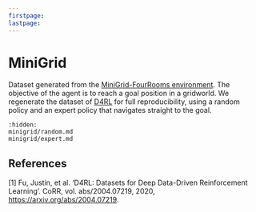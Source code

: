 ```yaml
---
firstpage:
lastpage:
---
```


# MiniGrid

Dataset generated from the [MiniGrid-FourRooms environment](https://minigrid.farama.org/environments/minigrid/FourRoomsEnv/). The objective of the agent is to reach a goal position in a gridworld.
We regenerate the dataset of [D4RL](https://github.com/Farama-Foundation/D4RL/wiki/Tasks#minigrid-fourrooms) for full reproducibility, using a random policy and an expert policy that navigates straight to the goal.


```{toctree}
:hidden:
minigrid/random.md
minigrid/expert.md
```

## References

[1] Fu, Justin, et al. ‘D4RL: Datasets for Deep Data-Driven Reinforcement Learning’. CoRR, vol. abs/2004.07219, 2020, https://arxiv.org/abs/2004.07219.
